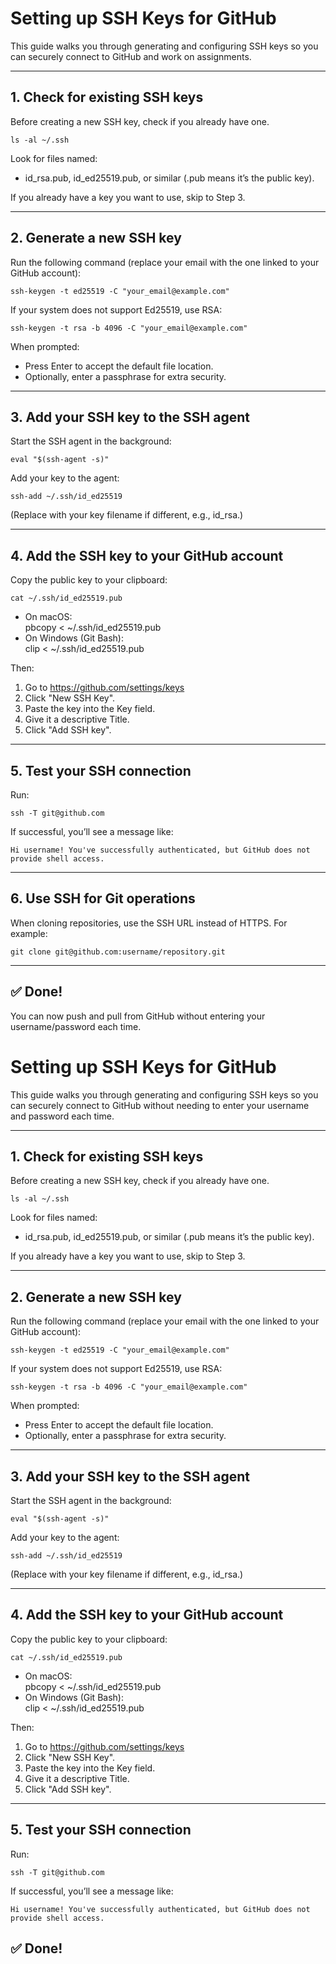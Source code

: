 # Setting up SSH Keys for GitHub

This guide walks you through generating and configuring SSH keys so you can securely connect to GitHub and work on assignments.

---

## 1. Check for existing SSH keys
Before creating a new SSH key, check if you already have one.

    ls -al ~/.ssh

Look for files named:

- id_rsa.pub, id_ed25519.pub, or similar (.pub means it’s the public key).

If you already have a key you want to use, skip to Step 3.

---

## 2. Generate a new SSH key
Run the following command (replace your email with the one linked to your GitHub account):

    ssh-keygen -t ed25519 -C "your_email@example.com"

If your system does not support Ed25519, use RSA:

    ssh-keygen -t rsa -b 4096 -C "your_email@example.com"

When prompted:
- Press Enter to accept the default file location.
- Optionally, enter a passphrase for extra security.

---

## 3. Add your SSH key to the SSH agent
Start the SSH agent in the background:

    eval "$(ssh-agent -s)"

Add your key to the agent:

    ssh-add ~/.ssh/id_ed25519

(Replace with your key filename if different, e.g., id_rsa.)

---

## 4. Add the SSH key to your GitHub account
Copy the public key to your clipboard:

    cat ~/.ssh/id_ed25519.pub

- On macOS:  
      pbcopy < ~/.ssh/id_ed25519.pub  
- On Windows (Git Bash):  
      clip < ~/.ssh/id_ed25519.pub  

Then:

1. Go to https://github.com/settings/keys
2. Click "New SSH Key".
3. Paste the key into the Key field.
4. Give it a descriptive Title.
5. Click "Add SSH key".

---

## 5. Test your SSH connection
Run:

    ssh -T git@github.com

If successful, you’ll see a message like:

    Hi username! You've successfully authenticated, but GitHub does not provide shell access.

---

## 6. Use SSH for Git operations
When cloning repositories, use the SSH URL instead of HTTPS. For example:

    git clone git@github.com:username/repository.git

---

## ✅ Done!
You can now push and pull from GitHub without entering your username/password each time.
# Setting up SSH Keys for GitHub

This guide walks you through generating and configuring SSH keys so you can securely connect to GitHub without needing to enter your username and password each time.

---

## 1. Check for existing SSH keys
Before creating a new SSH key, check if you already have one.

    ls -al ~/.ssh

Look for files named:

- id_rsa.pub, id_ed25519.pub, or similar (.pub means it’s the public key).

If you already have a key you want to use, skip to Step 3.

---

## 2. Generate a new SSH key
Run the following command (replace your email with the one linked to your GitHub account):

    ssh-keygen -t ed25519 -C "your_email@example.com"

If your system does not support Ed25519, use RSA:

    ssh-keygen -t rsa -b 4096 -C "your_email@example.com"

When prompted:
- Press Enter to accept the default file location.
- Optionally, enter a passphrase for extra security.

---

## 3. Add your SSH key to the SSH agent
Start the SSH agent in the background:

    eval "$(ssh-agent -s)"

Add your key to the agent:

    ssh-add ~/.ssh/id_ed25519

(Replace with your key filename if different, e.g., id_rsa.)

---

## 4. Add the SSH key to your GitHub account
Copy the public key to your clipboard:

    cat ~/.ssh/id_ed25519.pub

- On macOS:  
      pbcopy < ~/.ssh/id_ed25519.pub  
- On Windows (Git Bash):  
      clip < ~/.ssh/id_ed25519.pub  

Then:

1. Go to https://github.com/settings/keys
2. Click "New SSH Key".
3. Paste the key into the Key field.
4. Give it a descriptive Title.
5. Click "Add SSH key".

---

## 5. Test your SSH connection
Run:

    ssh -T git@github.com

If successful, you’ll see a message like:

    Hi username! You've successfully authenticated, but GitHub does not provide shell access.

## ✅ Done!


